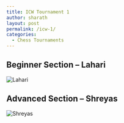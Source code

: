 ```yaml
---
title: ICW Tournament 1
author: sharath
layout: post
permalink: /icw-1/
categories:
  - Chess Tournaments
---
```


## Beginner Section &#8211; **Lahari**


![Lahari](/wp-content/uploads/2015/02/1.jpg)



## Advanced Section &#8211; **Shreyas**

![Shreyas](/wp-content/uploads/2015/02/21.jpg)

